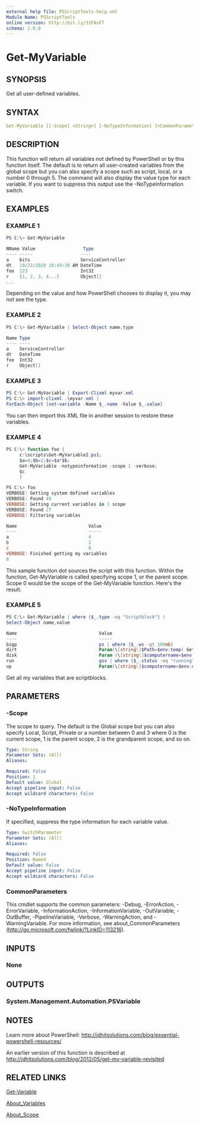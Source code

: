 ```yaml
---
external help file: PSScriptTools-help.xml
Module Name: PSScriptTools
online version: http://bit.ly/31PAvFT
schema: 2.0.0
---
```


# Get-MyVariable

## SYNOPSIS

Get all user-defined variables.

## SYNTAX

```yaml
Get-MyVariable [[-Scope] <String>] [-NoTypeInformation] [<CommonParameters>]
```

## DESCRIPTION

This function will return all variables not defined by PowerShell or by this function itself. The default is to return all user-created variables from the global scope but you can also specify a scope such as script, local, or a number 0 through 5. The command will also display the value type for each variable. If you want to suppress this output use the -NoTypeInformation switch.


## EXAMPLES

### EXAMPLE 1

```powershell
PS C:\> Get-MyVariable

NName Value                  Type
---- -----                  ----
a    bits                   ServiceController
dt   10/22/2020 10:49:38 AM DateTime
foo  123                    Int32
r    {1, 2, 3, 4...}        Object[]
...
```

Depending on the value and how PowerShell chooses to display it, you may not see the type.

### EXAMPLE 2

```powershell
PS C:\> Get-MyVariable | Select-Object name,type

Name Type
---- ----
a    ServiceController
dt   DateTime
foo  Int32
r    Object[]
```

### EXAMPLE 3

```powershell
PS C:\> Get-MyVariable | Export-Clixml myvar.xml
PS C:\> import-clixml .\myvar.xml |
ForEach-Object {set-variable -Name $_.name -Value $_.value}
```

You can then import this XML file in another session to restore these variables.

### EXAMPLE 4

```powershell
PS C:\> function foo {
     c:\scripts\Get-MyVariable2.ps1;
     $a=4;$b=2;$c=$a*$b;
     Get-MyVariable -notypeinformation -scope 1 -verbose;
     $c
     }

PS C:\> foo
VERBOSE: Getting system defined variables
VERBOSE: Found 49
VERBOSE: Getting current variables in 1 scope
VERBOSE: Found 27
VERBOSE: Filtering variables

Name                           Value
----                           -----
a                              4
b                              2
c                              8
VERBOSE: Finished getting my variables
8
```

This sample function dot sources the script with this function. Within the function, Get-MyVariable is called specifying scope 1, or the parent scope. Scope 0 would be the scope of the Get-MyVariable function. Here's the result.

### EXAMPLE 5

```powershell
PS C:\> Get-MyVariable | where {$_.type -eq "Scriptblock"} |
Select-Object name,value

Name                               Value
----                               -----
bigp                               ps | where {$_.ws -gt 100mb}
dirt                               Param(\[string\]$Path=$env:temp) Get-C...
disk                               Param (\[string\]$computername=$env:co...
run                                gsv | where {$_.status -eq "running"}
up                                 Param(\[string\]$computername=$env:com...
```

 Get all my variables that are scriptblocks.

## PARAMETERS

### -Scope

The scope to query. The default is the Global scope but you can also specify Local, Script, Private or a number between 0 and 3 where 0 is the current scope, 1 is the parent scope, 2 is the grandparent scope, and so on.

```yaml
Type: String
Parameter Sets: (All)
Aliases:

Required: False
Position: 1
Default value: Global
Accept pipeline input: False
Accept wildcard characters: False
```

### -NoTypeInformation

If specified, suppress the type information for each variable value.

```yaml
Type: SwitchParameter
Parameter Sets: (All)
Aliases:

Required: False
Position: Named
Default value: False
Accept pipeline input: False
Accept wildcard characters: False
```

### CommonParameters

This cmdlet supports the common parameters: -Debug, -ErrorAction, -ErrorVariable, -InformationAction, -InformationVariable, -OutVariable, -OutBuffer, -PipelineVariable, -Verbose, -WarningAction, and -WarningVariable.
For more information, see about_CommonParameters (http://go.microsoft.com/fwlink/?LinkID=113216).

## INPUTS

### None

## OUTPUTS

### System.Management.Automation.PSVariable

## NOTES

Learn more about PowerShell: http://jdhitsolutions.com/blog/essential-powershell-resources/

An earlier version of this function is described at http://jdhitsolutions.com/blog/2012/05/get-my-variable-revisited

## RELATED LINKS

[Get-Variable]()

[About_Variables]()

[About_Scope]()
